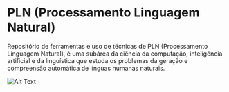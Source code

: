 # **PLN (Processamento Linguagem Natural)**
Repositório de ferramentas e uso de técnicas de PLN (Processamento Linguagem Natural), é uma subárea da ciência da computação, inteligência artificial e da linguística que estuda os problemas da geração e compreensão automática de línguas humanas naturais.

![Alt Text](https://github.com/angeloBuso/PLN_Processamento_Linguagem_Natural/blob/main/Untitled_-Oct-18_-2021-7_17-PM.gif)
